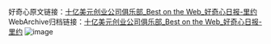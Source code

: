 好奇心原文链接：[十亿美元创业公司俱乐部_Best on the Web_好奇心日报-里约](https://www.qdaily.com/articles/5548.html)
WebArchive归档链接：[十亿美元创业公司俱乐部_Best on the Web_好奇心日报-里约](http://web.archive.org/web/20190623165016/https://www.qdaily.com/articles/5548.html)
![image](http://ww3.sinaimg.cn/large/007d5XDply1g3wh9yczsjj30u02pse4w)